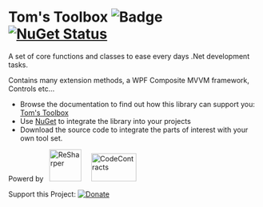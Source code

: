# Tom's Toolbox ![Badge](https://tom-englert.visualstudio.com/_apis/public/build/definitions/75bf84d2-d359-404a-a712-07c9f693f635/8/badge) [![NuGet Status](http://img.shields.io/nuget/v/TomsToolbox.Wpf.svg?style=flat)](https://www.nuget.org/packages?q=tomstoolbox)
A set of core functions and classes to ease every days .Net development tasks.

Contains many extension methods, a WPF Composite MVVM framework, Controls etc...

- Browse the documentation to find out how this library can support you: [Tom's Toolbox](http://tomstoolbox.azurewebsites.net)
- Use [NuGet](https://www.nuget.org/packages?q=tomstoolbox) to integrate the library into your projects
- Download the source code to integrate the parts of interest with your own tool set.

Powerd by&nbsp;&nbsp;&nbsp;<a href="http://www.jetbrains.com/resharper/"><img src="http://www.tom-englert.de/Images/icon_ReSharper.png" alt="ReSharper" width="64" height="64" /></a> &nbsp;&nbsp;&nbsp; <a href="http://research.microsoft.com/en-us/projects/contracts/"><img src="http://www.tom-englert.de/Images/codecontracts_sm.png" alt="CodeContracts" width="90" height="56" /></a>&nbsp;</p>
<p>Support this Project: <a href="https://www.paypal.com/cgi-bin/webscr?cmd=_s-xclick&amp;hosted_button_id=TQQR8AKGNHELQ"> <img style="border: none; margin-bottom: -6px;" title="Donate" src="https://www.paypalobjects.com/en_US/i/btn/btn_donate_SM.gif" alt="Donate" /></a></p>
